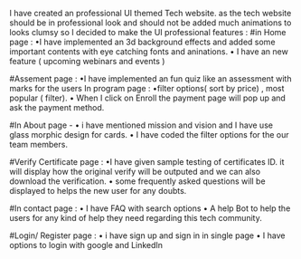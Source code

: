 I have created an professional UI themed Tech website. 
as the tech website should be in professional look and should not be added much animations to looks clumsy so I decided to make the UI professional 
features : 
#in Home page :
•I have implemented an 3d background effects and added some important contents with eye catching fonts and aninations.
• I have an new feature ( upcoming webinars and events )

#Assement page : 
•I have implemented an fun quiz like an assessment with marks for the users
In program page : •filter options( sort by price) , most popular ( filter).
• When I click on Enroll the payment page will pop up and ask the payment method.

#In About page - 
• i have mentioned mission and vision 
and I have use glass morphic design for cards. 
• I have coded the filter options for the our team members. 

#Verify Certificate page :
•I have given sample testing of certificates ID. it will display how the original verify will be outputed and we can also download the verification.
• some frequently asked questions will be displayed to helps the new user for any doubts.

#In contact page : 
• I have FAQ with search options
• A help Bot to help the users for any kind of help they need regarding this tech community.

#Login/ Register page : 
• i have sign up and sign in in single page 
• I have options to login with google and LinkedIn
